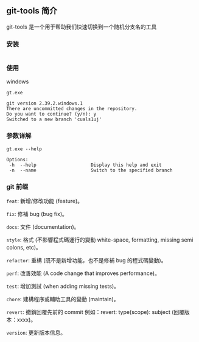 ## git-tools 简介

git-tools 是一个用于帮助我们快速切换到一个随机分支名的工具

### 安装

```shell

```


### 使用

windows
```shell
gt.exe
```

```shell
git version 2.39.2.windows.1
There are uncommitted changes in the repository.
Do you want to continue? (y/n): y
Switched to a new branch 'cuals1uj'
```


### 参数详解

```shell
gt.exe --help
```

```shell
Options:
 -h  --help                    Display this help and exit
 -n  --name                    Switch to the specified branch

```


### git 前缀
`feat`: 新增/修改功能 (feature)。

`fix`: 修補 bug (bug fix)。

`docs`: 文件 (documentation)。

`style`: 格式 (不影響程式碼運行的變動 white-space, formatting, missing semi colons, etc)。

`refactor`: 重構 (既不是新增功能，也不是修補 bug 的程式碼變動)。

`perf`: 改善效能 (A code change that improves performance)。

`test`: 增加測試 (when adding missing tests)。

`chore`: 建構程序或輔助工具的變動 (maintain)。

`revert`: 撤銷回覆先前的 commit 例如：revert: type(scope): subject (回覆版本：xxxx)。

`version`: 更新版本信息。